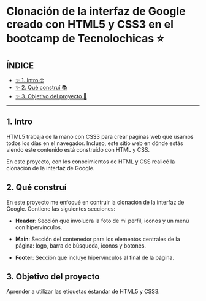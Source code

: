 # Clonación de la interfaz de Google creado con HTML5 y CSS3 en el bootcamp de Tecnolochicas ⭐

## ÍNDICE

* [✨ 1. Intro 🤓](https://github.com/valentinagreyz/cloninterfazgoogle#1-intro)
* [✨ 2. Qué construí 📚](https://github.com/valentinagreyz/cloninterfazgoogle/edit/main/README.md#2-qu%C3%A9-constru%C3%AD)
* [✨ 3. Objetivo del proyecto 🎯](https://github.com/valentinagreyz/cloninterfazgoogle/edit/main/README.md#3-objetivo-del-proyecto)

****

## 1. Intro
HTML5 trabaja de la mano con CSS3 para crear páginas web que usamos todos los días en el navegador. Incluso, este sitio web en dónde estás viendo este contenido está construido con HTML y CSS.

En este proyecto, con los conocimientos de HTML y CSS realicé la clonación de la interfaz de Google.

## 2. Qué construí
En este proyecto me enfoqué en contruir la clonación de la interfaz de Google. 
Contiene las siguientes secciones:

* **Header**: Sección que involucra la foto de mi perfil, iconos y un menú con hipervínculos.

* **Main**: Sección del contenedor para los elementos centrales de la página: logo, barra de búsqueda, iconos y botones.

* **Footer**: Sección que incluye hipervínculos al final de la página.

## 3. Objetivo del proyecto
Aprender a utilizar las etiquetas éstandar de HTML5 y CSS3.
